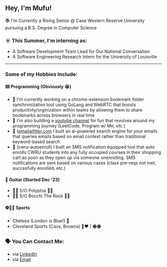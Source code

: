 ## Hey, I'm Mufu!

📚 I'm Currently a Rising Senior @ Case Western Reserve University pursuing a B.S. Degree in Computer Science

### ☀️ This Summer, I'm interning as:
- A Software Development Team Lead for Our National Conversation
- A Software Engineering Research Intern for the University of Louisville
---
### Some of my Hobbies Include:

#### ⌨️ Programming (Obviously 😭)
- 🌱 I'm currently working on a chrome-extension bookmark folder synchronization tool using GoLang and WebRTC that boosts productivty/orginization within teams by allowing them to share bookmarks across browsers in real time
- 🌱 I'm also building a [youtube channel](https://www.youtube.com/@moof108) for fun that revolves around my programming journey (LeetCode, Program w/ Me, etc.)
- 🌳 ([emailaifilter.com](https://emailaifilter.com/) I built an ai-powered search engine for your emails that queries emails based on email context rather than traditional keyword-based search
- 🌲 (cwru-autoenroll) I built an SMS notification equipped tool that auto enrolls CWRU students into any fully occupied courses in their shopping cart as soon as they open up via someone unenrolling. SMS notifications are sent based on various cases (class pre-reqs not met, succesfully enrolled, etc.)

#### 🎸 Guitar (Started Dec '23)
- 🤘🏾 S/O Polyphia 🤘🏾
- 🤘🏾 S/O Bocchi The Rock 🤘🏾

#### ⚽️🏀🏈 Sports
- Chelsea (London is Blue!) 🔹
- Cleveland Sports (Cavs, Browns) 💛❤️ | 🟤🟠

### 🗣️ You Can Contact Me:
- via [LinkedIn](https://www.linkedin.com/in/mufu-tebit-8bb355256/)
- via [Email](mailto:mmt108@case.edu)

  
  


  
